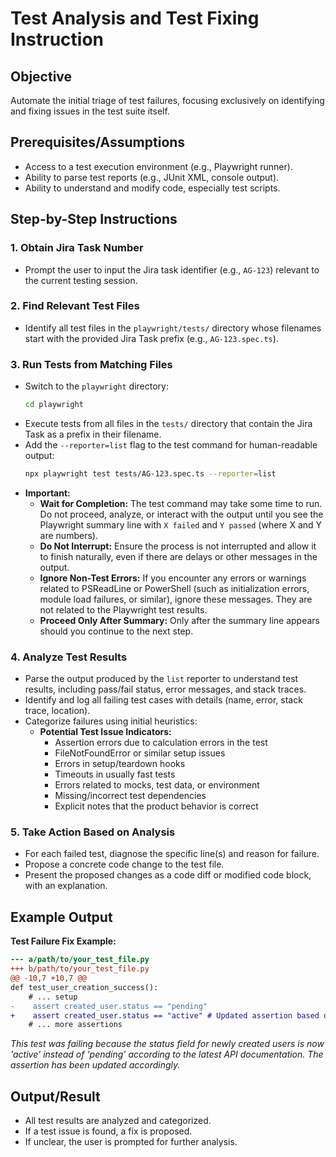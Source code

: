# Test Analysis and Test Fixing Instruction

## Objective
Automate the initial triage of test failures, focusing exclusively on identifying and fixing issues in the test suite itself.

## Prerequisites/Assumptions
- Access to a test execution environment (e.g., Playwright runner).
- Ability to parse test reports (e.g., JUnit XML, console output).
- Ability to understand and modify code, especially test scripts.

## Step-by-Step Instructions

### 1. Obtain Jira Task Number
- Prompt the user to input the Jira task identifier (e.g., `AG-123`) relevant to the current testing session.

### 2. Find Relevant Test Files
- Identify all test files in the `playwright/tests/` directory whose filenames start with the provided Jira Task prefix (e.g., `AG-123.spec.ts`).

### 3. Run Tests from Matching Files
- Switch to the `playwright` directory:
  ```sh
  cd playwright
  ```
- Execute tests from all files in the `tests/` directory that contain the Jira Task as a prefix in their filename.
- Add the `--reporter=list` flag to the test command for human-readable output:
  ```sh
  npx playwright test tests/AG-123.spec.ts --reporter=list
  ```
- **Important:**  
  - **Wait for Completion:** The test command may take some time to run. Do not proceed, analyze, or interact with the output until you see the Playwright summary line with `X failed` and `Y passed` (where X and Y are numbers).  
  - **Do Not Interrupt:** Ensure the process is not interrupted and allow it to finish naturally, even if there are delays or other messages in the output.
  - **Ignore Non-Test Errors:** If you encounter any errors or warnings related to PSReadLine or PowerShell (such as initialization errors, module load failures, or similar), ignore these messages. They are not related to the Playwright test results.  
  - **Proceed Only After Summary:** Only after the summary line appears should you continue to the next step.

### 4. Analyze Test Results
- Parse the output produced by the `list` reporter to understand test results, including pass/fail status, error messages, and stack traces.
- Identify and log all failing test cases with details (name, error, stack trace, location).
- Categorize failures using initial heuristics:
  - **Potential Test Issue Indicators:**
    - Assertion errors due to calculation errors in the test
    - FileNotFoundError or similar setup issues
    - Errors in setup/teardown hooks
    - Timeouts in usually fast tests
    - Errors related to mocks, test data, or environment
    - Missing/incorrect test dependencies
    - Explicit notes that the product behavior is correct

### 5. Take Action Based on Analysis
- For each failed test, diagnose the specific line(s) and reason for failure.
- Propose a concrete code change to the test file.
- Present the proposed changes as a code diff or modified code block, with an explanation.

## Example Output

**Test Failure Fix Example:**
```diff
--- a/path/to/your_test_file.py
+++ b/path/to/your_test_file.py
@@ -10,7 +10,7 @@
def test_user_creation_success():
    # ... setup
-    assert created_user.status == "pending"
+    assert created_user.status == "active" # Updated assertion based on new API spec
    # ... more assertions
```
_This test was failing because the status field for newly created users is now 'active' instead of 'pending' according to the latest API documentation. The assertion has been updated accordingly._

## Output/Result
- All test results are analyzed and categorized.
- If a test issue is found, a fix is proposed.
- If unclear, the user is prompted for further analysis.

